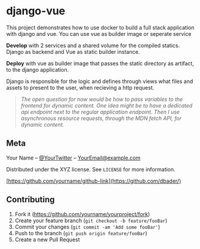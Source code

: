# django-vue
This project demonstrates how to use docker to build a full stack application with django and vue.
You can use vue as builder image or seperate service

**Develop** with 2 services and a shared volume for the compiled statics.
Django as backend and Vue as static builder instance.

**Deploy** with vue as builder image that passes the static directory
as artifact, to the django application.

Django is responsible for the logic and defines through views what files
and assets to present to the user, when recieving a http request.

> *The open question for now would be how to pass variables to the frontend
for dynamic content. One idea might be to have a dedicated api endpoint next to the regular application
endpoint. Then I use asynchronous resource requests, through the MDN fetch API,
for dynamic content.*


## Meta

Your Name – [@YourTwitter](https://twitter.com/dbader_org) – YourEmail@example.com

Distributed under the XYZ license. See ``LICENSE`` for more information.

[https://github.com/yourname/github-link](https://github.com/dbader/)

## Contributing

1. Fork it (<https://github.com/yourname/yourproject/fork>)
2. Create your feature branch (`git checkout -b feature/fooBar`)
3. Commit your changes (`git commit -am 'Add some fooBar'`)
4. Push to the branch (`git push origin feature/fooBar`)
5. Create a new Pull Request

<!-- Markdown link & img dfn's -->
[npm-image]: https://img.shields.io/npm/v/datadog-metrics.svg?style=flat-square
[npm-url]: https://npmjs.org/package/datadog-metrics
[npm-downloads]: https://img.shields.io/npm/dm/datadog-metrics.svg?style=flat-square
[travis-image]: https://img.shields.io/travis/dbader/node-datadog-metrics/master.svg?style=flat-square
[travis-url]: https://travis-ci.org/dbader/node-datadog-metrics
[wiki]: https://github.com/yourname/yourproject/wiki
